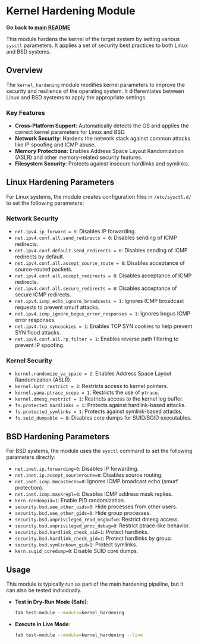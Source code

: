 # Kernel Hardening Module

**Go back to [main README](../README.md)**

This module hardens the kernel of the target system by setting various `sysctl` parameters. It applies a set of security best practices to both Linux and BSD systems.

## Overview

The `kernel_hardening` module modifies kernel parameters to improve the security and resilience of the operating system. It differentiates between Linux and BSD systems to apply the appropriate settings.

### Key Features

-   **Cross-Platform Support**: Automatically detects the OS and applies the correct kernel parameters for Linux and BSD.
-   **Network Security**: Hardens the network stack against common attacks like IP spoofing and ICMP abuse.
-   **Memory Protections**: Enables Address Space Layout Randomization (ASLR) and other memory-related security features.
-   **Filesystem Security**: Protects against insecure hardlinks and symlinks.

## Linux Hardening Parameters

For Linux systems, the module creates configuration files in `/etc/sysctl.d/` to set the following parameters:

### Network Security

*   `net.ipv4.ip_forward = 0`: Disables IP forwarding.
*   `net.ipv4.conf.all.send_redirects = 0`: Disables sending of ICMP redirects.
*   `net.ipv4.conf.default.send_redirects = 0`: Disables sending of ICMP redirects by default.
*   `net.ipv4.conf.all.accept_source_route = 0`: Disables acceptance of source-routed packets.
*   `net.ipv4.conf.all.accept_redirects = 0`: Disables acceptance of ICMP redirects.
*   `net.ipv4.conf.all.secure_redirects = 0`: Disables acceptance of secure ICMP redirects.
*   `net.ipv4.icmp_echo_ignore_broadcasts = 1`: Ignores ICMP broadcast requests to prevent smurf attacks.
*   `net.ipv4.icmp_ignore_bogus_error_responses = 1`: Ignores bogus ICMP error responses.
*   `net.ipv4.tcp_syncookies = 1`: Enables TCP SYN cookies to help prevent SYN flood attacks.
*   `net.ipv4.conf.all.rp_filter = 1`: Enables reverse path filtering to prevent IP spoofing.

### Kernel Security

*   `kernel.randomize_va_space = 2`: Enables Address Space Layout Randomization (ASLR).
*   `kernel.kptr_restrict = 2`: Restricts access to kernel pointers.
*   `kernel.yama.ptrace_scope = 1`: Restricts the use of `ptrace`.
*   `kernel.dmesg_restrict = 1`: Restricts access to the kernel log buffer.
*   `fs.protected_hardlinks = 1`: Protects against hardlink-based attacks.
*   `fs.protected_symlinks = 1`: Protects against symlink-based attacks.
*   `fs.suid_dumpable = 0`: Disables core dumps for SUID/SGID executables.

## BSD Hardening Parameters

For BSD systems, the module uses the `sysctl` command to set the following parameters directly:

*   `net.inet.ip.forwarding=0`: Disables IP forwarding.
*   `net.inet.ip.accept_sourceroute=0`: Disables source routing.
*   `net.inet.icmp.bmcastecho=0`: Ignores ICMP broadcast echo (smurf protection).
*   `net.inet.icmp.maskrepl=0`: Disables ICMP address mask replies.
*   `kern.randompid=1`: Enable PID randomization.
*   `security.bsd.see_other_uids=0`: Hide processes from other users.
*   `security.bsd.see_other_gids=0`: Hide group processes.
*   `security.bsd.unprivileged_read_msgbuf=0`: Restrict dmesg access.
*   `security.bsd.unprivileged_proc_debug=0`: Restrict ptrace-like behavior.
*   `security.bsd.hardlink_check_uid=1`: Protect hardlinks.
*   `security.bsd.hardlink_check_gid=1`: Protect hardlinks by group.
*   `security.bsd.symlinkown_gid=1`: Protect symlinks.
*   `kern.sugid_coredump=0`: Disable SUID core dumps.

## Usage

This module is typically run as part of the main hardening pipeline, but it can also be tested individually.

*   **Test in Dry-Run Mode (Safe)**:
    ```bash
    fab test-module --module=kernel_hardening
    ```

*   **Execute in Live Mode**:
    ```bash
    fab test-module --module=kernel_hardening --live
    ```
